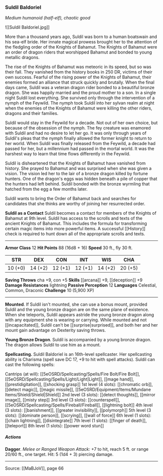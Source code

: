 ### Suldil Baldoriel
_Medium humanoid (half-elf), chaotic good_

![[Suldil Baldoriel.jpg]]

More than a thousand years ago, Suldil was born to a human boatswain and his sea-elf bride. Her innate magical prowess brought her to the attention of the fledgling order of the Knights of Bahamut. The Knights of Bahamut were an order of dragon riders that worshipped Bahamut and bonded to young metallic dragons.

The rise of the Knights of Bahamut was meteoric in its speed, but so was their fall. They vanished from the history books in 250 DR, victims of their own success. Fearful of the rising power of the Knights of Bahamut, their enemies formed an alliance that struck quickly and brutally. When the final days came, Suldil was a veteran dragon rider bonded to a beautiful bronze dragon. She was happily married and the proud mother to a son. In a single night Suldil lost everything. She survived only through the intervention of a nymph of the Feywild. The nymph took Suldil into her sylvan realm at night when the enemies of the Knights of Bahamut were killing the other riders, dragons and their families.

Suldil would stay in the Feywild for a decade. Not out of her own choice, but because of the obsession of the nymph. The fey creature was enamored with Suldil and had no desire to let her go. It was only through years of Suldil's pleas that the nymph finally allowed the former knight to return to her world. When Suldil was finally released from the Feywild, a decade had passed for her, but a millennium had passed in the mortal world. It was the harshest way to learn that time flows differently in the Feywild.

Suldil is disheartened that the Knights of Bahamut have vanished from history. She prayed to Bahamut and was surprised when she was given a vision. The vision led her to the lair of a bronze dragon killed by fortune hunters. One of the dragon's eggs was hidden beneath a pile of copper that the hunters had left behind. Suldil bonded with the bronze wyrmling that hatched from the egg a few months later.

Suldil wants to bring the Order of Bahamut back and searches for candidates that she thinks are worthy of joining her resurrected order.

**Suldil as a Contact** Suldil becomes a contact for members of the Knights of Bahamut at 9th level. Suldil has access to the scrolls and texts of the ancient Knights of Bahamut. This includes the formula for transforming certain magic items into more powerful items. A successful [[History]] check is required to hunt down all of the appropriate scrolls and texts.






---

**Armor Class** 12
**Hit Points** 88 (16d8 + 16)
**Speed** 30 ft., fly 30 ft.

| STR     | DEX     | CON     | INT     | WIS     | CHA     |
|---------|---------|---------|---------|---------|---------|
| 10 (+0) | 14 (+2) | 12 (+1) | 12 (+1) | 14 (+2) | 20 (+5) |

**Saving Throws** cha +9, con +5
**Skills** [[arcana]] +9, [[deception]] +9
**Damage Resistances** lightning
**Passive Perception** 12
**Languages** Celestial, Common, Draconic
**Challenge** 10 (5,900 XP)

---

**Mounted**. If Suldil isn't mounted, she can use a bonus mount, provided Suldil and the young bronze dragon are on the same plane of existence. When she teleports, Suldil appears astride the young bronze dragon along with any equipment she is wearing or carrying. While mounted and not [[incapacitated]], Suldil can't be [[surprise|surprised]], and both her and her mount gain advantage on Dexterity saving throws.

**Young Bronze Dragon**. Suldil is accompanied by a young bronze dragon. The dragon allows Suldil to use him as a mount.

**Spellcasting.** Suldil Baldoriel is an 16th-level spellcaster. Her spellcasting ability is Charisma (spell save DC 17, +9 to hit with spell attacks). Suldil can cast the following spells:

Cantrips (at will): [[5eOSRD/Spellcasting/Spells/Fire Bolt/Fire Bolt]], [[5eOSRD/Spellcasting/Spells/Light/Light|Light]], [[mage hand]], [[prestidigitation]], [[shocking grasp]]
1st level (4 slots): [[chromatic orb]], [[detect magic]], [[magic missile]], [[5eOSRD/Equipment/Items/Mundane Items/Shield/Shield|Shield]]
2nd level (3 slots): [[detect thoughts]], [[mirror image]], [[misty step]]
3rd level (3 slots): [[counterspell]], [[5eOSRD/Spellcasting/Spells/Fireball/Fireball]], [[lightning bolt]]
4th level (3 slots): [[banishment]], [[greater invisibility]], [[polymorph]]
5th level (3 slots): [[dominate person]], [[scrying]], [[wall of force]]
6th level (1 slots): [[chain lightning]], [[disintegrate]]
7th level (1 slots): [[finger of death]], [[teleport]]
8th level (1 slots): [[power word stun]]

##### Actions
**Dagger**. _Melee or Ranged Weapon Attack:_ +7 to hit, reach 5 ft. or range 20/60 ft., one target. Hit: 5 (1d4 + 3) piercing damage.


---

Source: [[MaBJoV]], page 66